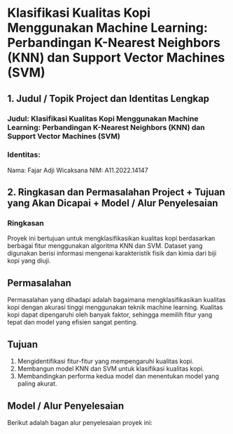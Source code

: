 # Klasifikasi Kualitas Kopi Menggunakan Machine Learning: Perbandingan K-Nearest Neighbors (KNN) dan Support Vector Machines (SVM)
## 1. Judul / Topik Project dan Identitas Lengkap
### Judul: Klasifikasi Kualitas Kopi Menggunakan Machine Learning: Perbandingan K-Nearest Neighbors (KNN) dan Support Vector Machines (SVM)
### Identitas:
Nama: Fajar Adji Wicaksana
NIM: A11.2022.14147
## 2. Ringkasan dan Permasalahan Project + Tujuan yang Akan Dicapai + Model / Alur Penyelesaian
### Ringkasan
Proyek ini bertujuan untuk mengklasifikasikan kualitas kopi berdasarkan berbagai fitur menggunakan algoritma KNN dan SVM. Dataset yang digunakan berisi informasi mengenai karakteristik fisik dan kimia dari biji kopi yang diuji.

## Permasalahan
Permasalahan yang dihadapi adalah bagaimana mengklasifikasikan kualitas kopi dengan akurasi tinggi menggunakan teknik machine learning. Kualitas kopi dapat dipengaruhi oleh banyak faktor, sehingga memilih fitur yang tepat dan model yang efisien sangat penting.

## Tujuan
1. Mengidentifikasi fitur-fitur yang mempengaruhi kualitas kopi.
2. Membangun model KNN dan SVM untuk klasifikasi kualitas kopi.
3. Membandingkan performa kedua model dan menentukan model yang paling akurat.
   
## Model / Alur Penyelesaian
Berikut adalah bagan alur penyelesaian proyek ini:
